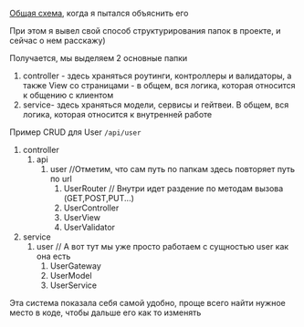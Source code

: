 [Общая схема](Модуль%20админки.drawio.png), когда я пытался объяснить его

При этом я вывел свой способ структурирования папок в проекте, и сейчас о нем расскажу)

Получается, мы выделяем 2 основные папки

1. controller - здесь храняться роутинги, контроллеры и валидаторы, а также View со страницами - в общем, вся логика, которая относится к общению с клиентом
2. service- здесь храняться модели, сервисы и гейтвеи. В общем, вся логика, которая относится к внутренней работе

Пример CRUD для User `/api/user`

1. controller
	1. api 
		1. user //Отметим, что сам путь по папкам здесь повторяет путь по url
            1. UserRouter // Внутри идет раздение по методам вызова (GET,POST,PUT...)
            2. UserController
            3. UserView
            4. UserValidator 
2. service
	1. user // А вот тут мы уже просто работаем с сущностью user как она есть
        1. UserGateway
        2. UserModel
        3. UserService 
   
Эта система показала себя самой удобно, проще всего найти нужное место в коде, чтобы дальше его как то изменять